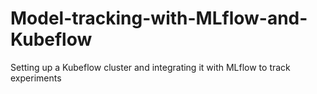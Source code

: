 # Model-tracking-with-MLflow-and-Kubeflow
Setting up a Kubeflow cluster and integrating it with MLflow to track experiments
